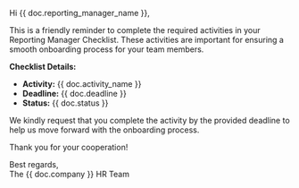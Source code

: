 <p>Hi {{ doc.reporting_manager_name }},</p>

<p>This is a friendly reminder to complete the required activities in your Reporting Manager Checklist. These activities are important for ensuring a smooth onboarding process for your team members.</p>

<p><b>Checklist Details:</b></p>

<ul>
  <li><b>Activity:</b> {{ doc.activity_name }}</li>
  <li><b>Deadline:</b> {{ doc.deadline }}</li>
  <li><b>Status:</b> {{ doc.status }}</li>
</ul>

<p>We kindly request that you complete the activity by the provided deadline to help us move forward with the onboarding process.</p>

<p>Thank you for your cooperation!</p>

<p>Best regards,<br>The {{ doc.company }} HR Team</p>
